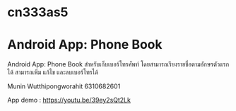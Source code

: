 # cn333as5
# Android App: Phone Book

Android App: Phone Book สำหรับเก็บเบอร์โทรศัพท์ โดยสามารถเรียงรายชื่อตามอักษรตัวแรกได้ สามารถเพิ่ม แก้ไข และลบเบอร์โทรได้

Munin Wutthipongworahit 6310682601

App demo : https://youtu.be/39ey2sQt2Lk

